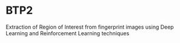 # BTP2
Extraction of Region of Interest from fingerprint images using Deep Learning and Reinforcement Learning techniques
